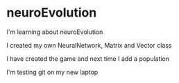 # neuroEvolution
I'm learning about neuroEvolution

I created my own NeuralNetwork, Matrix and Vector class

I have created the game and next time I add a population

I'm testing git on my new laptop